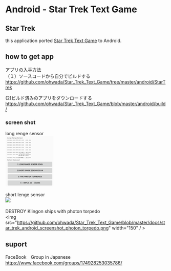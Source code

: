 # Android - Star Trek Text Game

## Star Trek<br/>
this application ported [Star Trek Text Game](https://en.wikipedia.org/wiki/Star_Trek_(text_game)) to Android.

## how to get app <br/> 

アプリの入手方法 <br/>
（１）ソースコードから自分でビルドする <br/>
https://github.com/ohwada/Star_Trek_Text_Game/tree/master/android/StarTrek

(2)ビルド済みのアプリをダウンロードする
https://github.com/ohwada/Star_Trek_Text_Game/blob/master/android/build/

### screen shot <br/>
long renge sensor <br/>
<img src="https://github.com/ohwada/Star_Trek_Text_Game/blob/master/docs/star_trek_android_screenshot_long_renge_sensor.png" width="150"  /> <br/>

short lenge sensor <br/>
<img src="https://github.com/ohwada/Star_Trek_Text_Game/blob/master/docs/star_trek_android_screenshot_lshort_renge_sensor.png" width="150"  /> <br/>

DESTROY Klingon ships with photon torpedo　<br/>
<img src="https://github.com/ohwada/Star_Trek_Text_Game/blob/master/docs/star_trek_android_screenshot_photon_torpedo.png" width="150"  / > <br/>



## suport <br/>
FaceBook　Group in Japsnese <br/>
https://www.facebook.com/groups/174928253035786/